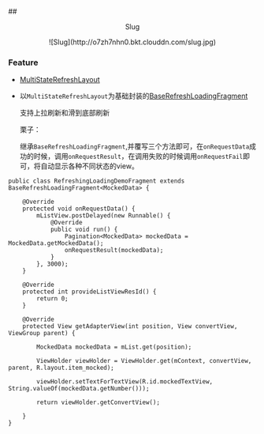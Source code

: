 ##<div align="center">Slug</div>

   <div align="center">![Slug](http://o7zh7nhn0.bkt.clouddn.com/slug.jpg)</div>

### Feature

- [MultiStateRefreshLayout](https://github.com/fantianwen/MultiStateRefreshLayout)
	
	
- 以`MultiStateRefreshLayout`为基础封装的[BaseRefreshLoadingFragment](https://github.com/fantianwen/Slug/blob/master/src/main/java/van/tian/wen/multistaterefreshlayoutlib/BaseRefreshLoadingFragment.java)
	 
	 支持上拉刷新和滑到底部刷新
	 
	 栗子：
	 
	 继承`BaseRefreshLoadingFragment`,并覆写三个方法即可，在`onRequestData`成功的时候，调用`onRequestResult`，在调用失败的时候调用`onRequestFail`即可，将自动显示各种不同状态的view。
	 
```
public class RefreshingLoadingDemoFragment extends BaseRefreshLoadingFragment<MockedData> {

    @Override
    protected void onRequestData() {
        mListView.postDelayed(new Runnable() {
            @Override
            public void run() {
                Pagination<MockedData> mockedData = MockedData.getMockedData();
                onRequestResult(mockedData);
            }
        }, 3000);
    }

    @Override
    protected int provideListViewResId() {
        return 0;
    }

    @Override
    protected View getAdapterView(int position, View convertView, ViewGroup parent) {

        MockedData mockedData = mList.get(position);

        ViewHolder viewHolder = ViewHolder.get(mContext, convertView, parent, R.layout.item_mocked);

        viewHolder.setTextForTextView(R.id.mockedTextView, String.valueOf(mockedData.getNumber()));

        return viewHolder.getConvertView();

    }
}
```




